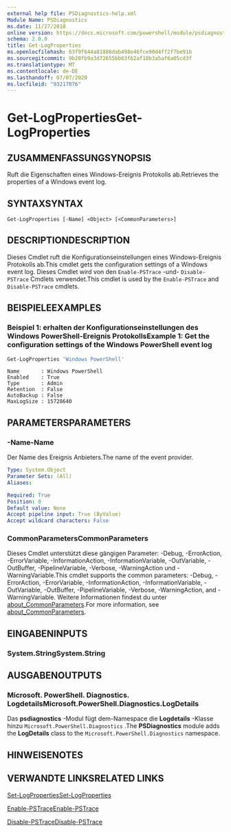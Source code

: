 ```yaml
---
external help file: PSDiagnostics-help.xml
Module Name: PSDiagnostics
ms.date: 11/27/2018
online version: https://docs.microsoft.com/powershell/module/psdiagnostics/get-logproperties?view=powershell-6&WT.mc_id=ps-gethelp
schema: 2.0.0
title: Get-LogProperties
ms.openlocfilehash: 63f9f644a81886dab498e46fce90d4ff2f7be91b
ms.sourcegitcommit: 9b28fb9a3d72655bb63f62af18b3a5af6a05cd3f
ms.translationtype: MT
ms.contentlocale: de-DE
ms.lasthandoff: 07/07/2020
ms.locfileid: "93217076"
---
```

# <span data-ttu-id="2d96f-102">Get-LogProperties</span><span class="sxs-lookup"><span data-stu-id="2d96f-102">Get-LogProperties</span></span>

## <span data-ttu-id="2d96f-103">ZUSAMMENFASSUNG</span><span class="sxs-lookup"><span data-stu-id="2d96f-103">SYNOPSIS</span></span>
<span data-ttu-id="2d96f-104">Ruft die Eigenschaften eines Windows-Ereignis Protokolls ab.</span><span class="sxs-lookup"><span data-stu-id="2d96f-104">Retrieves the properties of a Windows event log.</span></span>

## <span data-ttu-id="2d96f-105">SYNTAX</span><span class="sxs-lookup"><span data-stu-id="2d96f-105">SYNTAX</span></span>

```
Get-LogProperties [-Name] <Object> [<CommonParameters>]
```

## <span data-ttu-id="2d96f-106">DESCRIPTION</span><span class="sxs-lookup"><span data-stu-id="2d96f-106">DESCRIPTION</span></span>

<span data-ttu-id="2d96f-107">Dieses Cmdlet ruft die Konfigurationseinstellungen eines Windows-Ereignis Protokolls ab.</span><span class="sxs-lookup"><span data-stu-id="2d96f-107">This cmdlet gets the configuration settings of a Windows event log.</span></span> <span data-ttu-id="2d96f-108">Dieses Cmdlet wird von den `Enable-PSTrace` -und- `Disable-PSTrace` Cmdlets verwendet.</span><span class="sxs-lookup"><span data-stu-id="2d96f-108">This cmdlet is used by the `Enable-PSTrace` and `Disable-PSTrace` cmdlets.</span></span>

## <span data-ttu-id="2d96f-109">BEISPIELE</span><span class="sxs-lookup"><span data-stu-id="2d96f-109">EXAMPLES</span></span>

### <span data-ttu-id="2d96f-110">Beispiel 1: erhalten der Konfigurationseinstellungen des Windows PowerShell-Ereignis Protokolls</span><span class="sxs-lookup"><span data-stu-id="2d96f-110">Example 1: Get the configuration settings of the Windows PowerShell event log</span></span>

```powershell
Get-LogProperties 'Windows PowerShell'
```

```Output
Name       : Windows PowerShell
Enabled    : True
Type       : Admin
Retention  : False
AutoBackup : False
MaxLogSize : 15728640
```

## <span data-ttu-id="2d96f-111">PARAMETERS</span><span class="sxs-lookup"><span data-stu-id="2d96f-111">PARAMETERS</span></span>

### <span data-ttu-id="2d96f-112">-Name</span><span class="sxs-lookup"><span data-stu-id="2d96f-112">-Name</span></span>

<span data-ttu-id="2d96f-113">Der Name des Ereignis Anbieters.</span><span class="sxs-lookup"><span data-stu-id="2d96f-113">The name of the event provider.</span></span>

```yaml
Type: System.Object
Parameter Sets: (All)
Aliases:

Required: True
Position: 0
Default value: None
Accept pipeline input: True (ByValue)
Accept wildcard characters: False
```

### <span data-ttu-id="2d96f-114">CommonParameters</span><span class="sxs-lookup"><span data-stu-id="2d96f-114">CommonParameters</span></span>

<span data-ttu-id="2d96f-115">Dieses Cmdlet unterstützt diese gängigen Parameter: -Debug, -ErrorAction, -ErrorVariable, -InformationAction, -InformationVariable, -OutVariable, -OutBuffer, -PipelineVariable, -Verbose, -WarningAction und -WarningVariable.</span><span class="sxs-lookup"><span data-stu-id="2d96f-115">This cmdlet supports the common parameters: -Debug, -ErrorAction, -ErrorVariable, -InformationAction, -InformationVariable, -OutVariable, -OutBuffer, -PipelineVariable, -Verbose, -WarningAction, and -WarningVariable.</span></span> <span data-ttu-id="2d96f-116">Weitere Informationen findest du unter [about_CommonParameters](https://go.microsoft.com/fwlink/?LinkID=113216).</span><span class="sxs-lookup"><span data-stu-id="2d96f-116">For more information, see [about_CommonParameters](https://go.microsoft.com/fwlink/?LinkID=113216).</span></span>

## <span data-ttu-id="2d96f-117">EINGABEN</span><span class="sxs-lookup"><span data-stu-id="2d96f-117">INPUTS</span></span>

### <span data-ttu-id="2d96f-118">System.String</span><span class="sxs-lookup"><span data-stu-id="2d96f-118">System.String</span></span>

## <span data-ttu-id="2d96f-119">AUSGABEN</span><span class="sxs-lookup"><span data-stu-id="2d96f-119">OUTPUTS</span></span>

### <span data-ttu-id="2d96f-120">Microsoft. PowerShell. Diagnostics. Logdetails</span><span class="sxs-lookup"><span data-stu-id="2d96f-120">Microsoft.PowerShell.Diagnostics.LogDetails</span></span>

<span data-ttu-id="2d96f-121">Das **psdiagnostics** -Modul fügt dem-Namespace die **Logdetails** -Klasse hinzu `Microsoft.PowerShell.Diagnostics` .</span><span class="sxs-lookup"><span data-stu-id="2d96f-121">The **PSDiagnostics** module adds the **LogDetails** class to the `Microsoft.PowerShell.Diagnostics` namespace.</span></span>

## <span data-ttu-id="2d96f-122">HINWEISE</span><span class="sxs-lookup"><span data-stu-id="2d96f-122">NOTES</span></span>

## <span data-ttu-id="2d96f-123">VERWANDTE LINKS</span><span class="sxs-lookup"><span data-stu-id="2d96f-123">RELATED LINKS</span></span>

[<span data-ttu-id="2d96f-124">Set-LogProperties</span><span class="sxs-lookup"><span data-stu-id="2d96f-124">Set-LogProperties</span></span>](Set-LogProperties.md)

[<span data-ttu-id="2d96f-125">Enable-PSTrace</span><span class="sxs-lookup"><span data-stu-id="2d96f-125">Enable-PSTrace</span></span>](Enable-PSTrace.md)

[<span data-ttu-id="2d96f-126">Disable-PSTrace</span><span class="sxs-lookup"><span data-stu-id="2d96f-126">Disable-PSTrace</span></span>](Disable-PSTrace.md)
